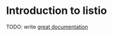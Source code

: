 # Introduction to listio

TODO: write [great documentation](http://jacobian.org/writing/great-documentation/what-to-write/)
